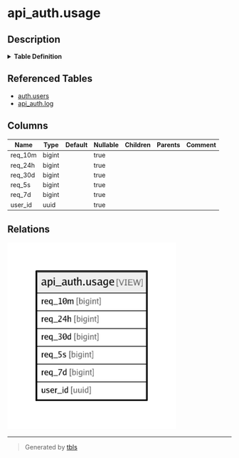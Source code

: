 # api_auth.usage

## Description

<details>
<summary><strong>Table Definition</strong></summary>

```sql
CREATE VIEW usage AS (
 SELECT COALESCE(users.id, log.user_id) AS user_id,
    count(*) FILTER (WHERE (log.created_at >= (now() - '00:00:05'::interval))) AS req_5s,
    count(*) FILTER (WHERE (log.created_at >= (now() - '00:10:00'::interval))) AS req_10m,
    count(*) FILTER (WHERE (log.created_at >= (now() - '24:00:00'::interval))) AS req_24h,
    count(*) FILTER (WHERE (log.created_at >= (now() - '7 days'::interval))) AS req_7d,
    count(*) FILTER (WHERE (log.created_at >= (now() - '30 days'::interval))) AS req_30d
   FROM (auth.users
     FULL JOIN api_auth.log ON ((users.id = log.user_id)))
  GROUP BY users.id, log.user_id
)
```

</details>

## Referenced Tables

- [auth.users](auth.users.md)
- [api_auth.log](api_auth.log.md)

## Columns

| Name | Type | Default | Nullable | Children | Parents | Comment |
| ---- | ---- | ------- | -------- | -------- | ------- | ------- |
| req_10m | bigint |  | true |  |  |  |
| req_24h | bigint |  | true |  |  |  |
| req_30d | bigint |  | true |  |  |  |
| req_5s | bigint |  | true |  |  |  |
| req_7d | bigint |  | true |  |  |  |
| user_id | uuid |  | true |  |  |  |

## Relations

![er](api_auth.usage.png)

---

> Generated by [tbls](https://github.com/k1LoW/tbls)

